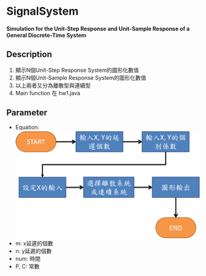 SignalSystem
===
#### Simulation for the Unit-Step Response and Unit-Sample Response of a General Discrete-Time System 

Description
---
1. 顯示N個Unit-Step Response System的圖形化數值
2. 顯示N個Unit-Sample Response System的圖形化數值
3. 以上兩者又分為離散型與連續型
4. Main function 在 hw1.java

Parameter
---
- Equation:![](https://github.com/guiruli08650129/NUTN-Course/blob/master/SignalSystem/HW1/architecture.png)
- m: x延遲的個數
- n: y延遲的個數
- num: 時間
- P, C: 常數

